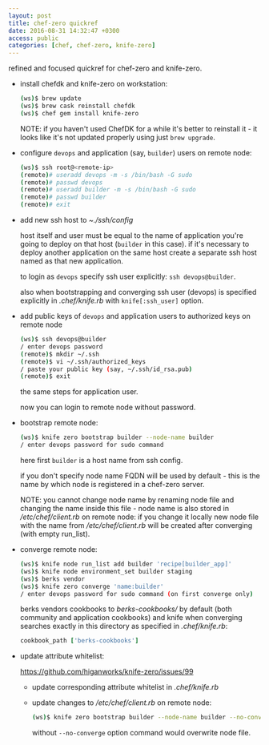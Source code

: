 ```yaml
---
layout: post
title: chef-zero quickref
date: 2016-08-31 14:32:47 +0300
access: public
categories: [chef, chef-zero, knife-zero]
---
```


refined and focused quickref for chef-zero and knife-zero.

<!-- more -->

- install chefdk and knife-zero on workstation:

  ```sh
  (ws)$ brew update
  (ws)$ brew cask reinstall chefdk
  (ws)$ chef gem install knife-zero
  ```

  NOTE: if you haven't used ChefDK for a while it's better to reinstall it -
        it looks like it's not updated properly using just `brew upgrade`.

- configure `devops` and application (say, `builder`) users on remote node:

  ```sh
  (ws)$ ssh root@<remote-ip>
  (remote)# useradd devops -m -s /bin/bash -G sudo
  (remote)# passwd devops
  (remote)# useradd builder -m -s /bin/bash -G sudo
  (remote)# passwd builder
  (remote)# exit
  ```

- add new ssh host to _~./ssh/config_

  host itself and user must be equal to the name of application you're going
  to deploy on that host (`builder` in this case). if it's necessary to deploy
  another application on the same host create a separate ssh host named as that
  new application.

  to login as `devops` specify ssh user explicitly: `ssh devops@builder`.

  also when bootstrapping and converging ssh user (devops) is specified
  explicitly in _.chef/knife.rb_ with `knife[:ssh_user]` option.

- add public keys of `devops` and application users to authorized keys on remote node

  ```sh
  (ws)$ ssh devops@builder
  / enter devops password
  (remote)$ mkdir ~/.ssh
  (remote)$ vi ~/.ssh/authorized_keys
  / paste your public key (say, ~/.ssh/id_rsa.pub)
  (remote)$ exit
  ```

  the same steps for application user.

  now you can login to remote node without password.

- bootstrap remote node:

  ```sh
  (ws)$ knife zero bootstrap builder --node-name builder
  / enter devops password for sudo command
  ```

  here first `builder` is a host name from ssh config.

  if you don't specify node name FQDN will be used by default -
  this is the name by which node is registered in a chef-zero server.

  NOTE: you cannot change node name by renaming node file and changing the name
  inside this file - node name is also stored in _/etc/chef/client.rb_ on remote
  node: if you change it locally new node file with the name from
  _/etc/chef/client.rb_ will be created after converging (with empty run_list).

- converge remote node:

  ```sh
  (ws)$ knife node run_list add builder 'recipe[builder_app]'
  (ws)$ knife node environment_set builder staging
  (ws)$ berks vendor
  (ws)$ knife zero converge 'name:builder'
  / enter devops password for sudo command (on first converge only)
  ```

  berks vendors cookbooks to _berks-cookbooks/_ by default (both community
  and application cookbooks) and knife when converging searches exactly in
  this directory as specified in _.chef/knife.rb_:

  ```ruby
  cookbook_path ['berks-cookbooks']
  ```

- update attribute whitelist:

  <https://github.com/higanworks/knife-zero/issues/99>

  - update corresponding attribute whitelist in _.chef/knife.rb_
  - update changes to _/etc/chef/client.rb_ on remote node:

    ```sh
    (ws)$ knife zero bootstrap builder --node-name builder --no-converge 
    ```

    without `--no-converge` option command would overwrite node file.
